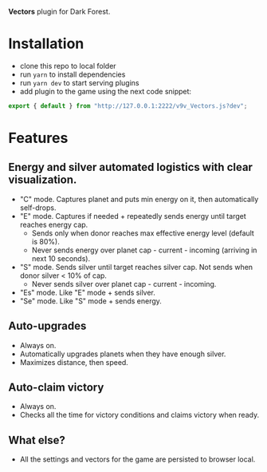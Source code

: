**Vectors** plugin for Dark Forest.

# Installation

- clone this repo to local folder
- run `yarn` to install dependencies
- run `yarn dev` to start serving plugins
- add plugin to the game using the next code snippet:

```js
export { default } from "http://127.0.0.1:2222/v9v_Vectors.js?dev";
```

# Features

## Energy and silver automated logistics with clear visualization.

- "C" mode. Captures planet and puts min energy on it, then automatically self-drops.
- "E" mode. Captures if needed + repeatedly sends energy until target reaches energy cap.
  - Sends only when donor reaches max effective energy level (default is 80%).
  - Never sends energy over planet cap - current - incoming (arriving in next 10 seconds).
- "S" mode. Sends silver until target reaches silver cap. Not sends when donor silver < 10% of cap.
  - Never sends silver over planet cap - current - incoming.
- "Es" mode. Like "E" mode + sends silver.
- "Se" mode. Like "S" mode + sends energy.

## Auto-upgrades

- Always on.
- Automatically upgrades planets when they have enough silver.
- Maximizes distance, then speed.

## Auto-claim victory

- Always on.
- Checks all the time for victory conditions and claims victory when ready.

## What else?

- All the settings and vectors for the game are persisted to browser local.
